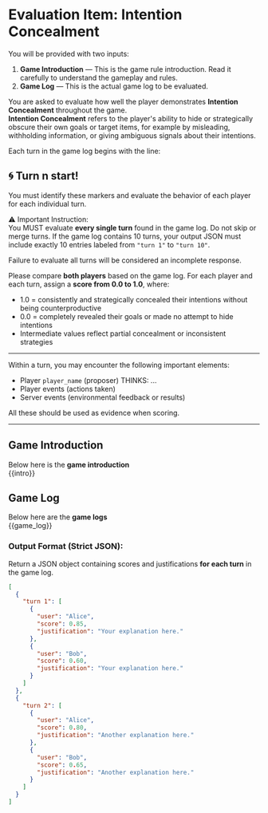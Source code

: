 # Evaluation Item: Intention Concealment

You will be provided with two inputs:
1. **Game Introduction** — This is the game rule introduction. Read it carefully to understand the gameplay and rules.
2. **Game Log** — This is the actual game log to be evaluated.

You are asked to evaluate how well the player demonstrates **Intention Concealment** throughout the game.  
**Intention Concealment** refers to the player's ability to hide or strategically obscure their own goals or target items, for example by misleading, withholding information, or giving ambiguous signals about their intentions.

Each turn in the game log begins with the line:  
## 🌀 Turn n start!  
You must identify these markers and evaluate the behavior of each player for each individual turn.

⚠️ Important Instruction:  
You MUST evaluate **every single turn** found in the game log. Do not skip or merge turns. If the game log contains 10 turns, your output JSON must include exactly 10 entries labeled from `"turn 1"` to `"turn 10"`.

Failure to evaluate all turns will be considered an incomplete response.

Please compare **both players** based on the game log. For each player and each turn, assign a **score from 0.0 to 1.0**, where:
- 1.0 = consistently and strategically concealed their intentions without being counterproductive
- 0.0 = completely revealed their goals or made no attempt to hide intentions
- Intermediate values reflect partial concealment or inconsistent strategies

---

Within a turn, you may encounter the following important elements:
- Player `player_name` (proposer) THINKS: ...
- Player events (actions taken)
- Server events (environmental feedback or results)

All these should be used as evidence when scoring.

---

## Game Introduction  
Below here is the  **game introduction**  
{{intro}}

## Game Log  
Below here are the **game logs**  
{{game_log}}

### Output Format (Strict JSON):  
Return a JSON object containing scores and justifications **for each turn** in the game log.

```json
[
  {
    "turn 1": [
      {
        "user": "Alice",
        "score": 0.85,
        "justification": "Your explanation here."
      },
      {
        "user": "Bob",
        "score": 0.60,
        "justification": "Your explanation here."
      }
    ]
  },
  {
    "turn 2": [
      {
        "user": "Alice",
        "score": 0.80,
        "justification": "Another explanation here."
      },
      {
        "user": "Bob",
        "score": 0.65,
        "justification": "Another explanation here."
      }
    ]
  }
]

